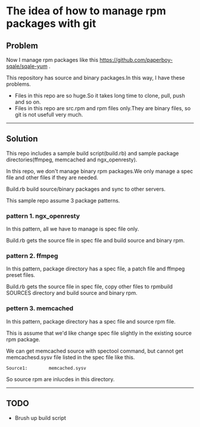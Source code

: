 # The idea of how to manage rpm packages with git

## Problem

Now I manage rpm packages like this https://github.com/paperboy-sqale/sqale-yum .

This repository has source and binary packages.In this way, I have these problems.

 * Files in this repo are so huge.So it takes long time to clone, pull, push and so on.
 * Files in this repo are src.rpm and rpm files only.They are binary files, so git is not usefull very much.

----

## Solution

This repo includes a sample build script(build.rb) and sample package directories(ffmpeg, memcached and ngx_openresty).

In this repo, we don't manage binary rpm packages.We only manage a spec file and other files if they are needed.

Build.rb build source/binary packages and sync to other servers.

This sample repo assume 3 package patterns.

### pattern 1. ngx_openresty

In this pattern, all we have to manage is spec file only. 

Build.rb gets the source file in spec file and build source and binary rpm.


### pattern 2. ffmpeg

In this pattern, package directory has a spec file, a patch file and ffmpeg preset files.

Build.rb gets the source file in spec file, copy other files to rpmbuild SOURCES directory and build source and binary rpm.


### pettern 3. memcached

In this pattern, package directory has a spec file and source rpm file.

This is assume that we'd like change spec file slightly in the existing source rpm package.

We can get memcached source with spectool command, but cannot get memcachesd.sysv file listed in the spec file like this.

```
Source1:        memcached.sysv
```

So source rpm are inlucdes in this directory.

----

## TODO

 * Brush up build script

